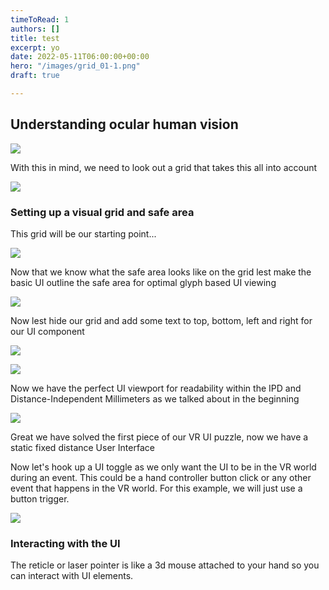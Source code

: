 ```yaml
---
timeToRead: 1
authors: []
title: test
excerpt: yo
date: 2022-05-11T06:00:00+00:00
hero: "/images/grid_01-1.png"
draft: true

---
```

## Understanding ocular human vision

![](/images/24293310_2073454786206858_2480708840278982656_n.jpeg)

With this in mind, we need to look out a grid that takes this all into account

![](/images/grid_01-1.png)

### Setting up a visual grid and safe area

This grid will be our starting point...

![](/images/testoutput-1.gif)

Now that we know what the safe area looks like on the grid lest make the basic UI outline the safe area for optimal glyph based UI viewing

![](/images/screen-shot-2022-05-11-at-10-53-44-am.png)

Now lest hide our grid and add some text to top, bottom, left and right for our UI component

![](/images/screen-shot-2022-05-11-at-11-18-13-am.png)

![](/images/safetestoutput.gif)

Now we have the perfect UI viewport for readability within the IPD and Distance-Independent Millimeters as we talked about in the beginning

![](/images/24293310_2073454786206858_2480708840278982656_n.jpeg)

Great we have solved the first piece of our VR UI puzzle, now we have a static fixed distance User Interface

Now let's hook up a UI toggle as we only want the UI to be in the VR world during an event. This could be a hand controller button click or any other event that happens in the VR world. For this example, we will just use a button trigger.

![](/images/toggle.gif)

### Interacting with the UI

The reticle or laser pointer is like a 3d mouse attached to your hand so you can interact with UI elements.